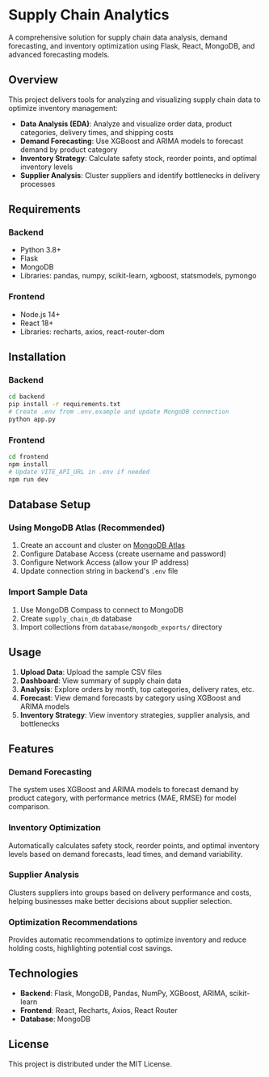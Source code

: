 # Supply Chain Analytics

A comprehensive solution for supply chain data analysis, demand forecasting, and inventory optimization using Flask, React, MongoDB, and advanced forecasting models.

## Overview

This project delivers tools for analyzing and visualizing supply chain data to optimize inventory management:

- **Data Analysis (EDA)**: Analyze and visualize order data, product categories, delivery times, and shipping costs
- **Demand Forecasting**: Use XGBoost and ARIMA models to forecast demand by product category
- **Inventory Strategy**: Calculate safety stock, reorder points, and optimal inventory levels
- **Supplier Analysis**: Cluster suppliers and identify bottlenecks in delivery processes

## Requirements

### Backend
- Python 3.8+
- Flask
- MongoDB
- Libraries: pandas, numpy, scikit-learn, xgboost, statsmodels, pymongo

### Frontend
- Node.js 14+
- React 18+
- Libraries: recharts, axios, react-router-dom

## Installation

### Backend

```bash
cd backend
pip install -r requirements.txt
# Create .env from .env.example and update MongoDB connection
python app.py
```

### Frontend

```bash
cd frontend
npm install
# Update VITE_API_URL in .env if needed
npm run dev
```

## Database Setup

### Using MongoDB Atlas (Recommended)
1. Create an account and cluster on [MongoDB Atlas](https://www.mongodb.com/cloud/atlas)
2. Configure Database Access (create username and password)
3. Configure Network Access (allow your IP address)
4. Update connection string in backend's `.env` file

### Import Sample Data
1. Use MongoDB Compass to connect to MongoDB
2. Create `supply_chain_db` database
3. Import collections from `database/mongodb_exports/` directory

## Usage

1. **Upload Data**: Upload the sample CSV files
2. **Dashboard**: View summary of supply chain data
3. **Analysis**: Explore orders by month, top categories, delivery rates, etc.
4. **Forecast**: View demand forecasts by category using XGBoost and ARIMA models
5. **Inventory Strategy**: View inventory strategies, supplier analysis, and bottlenecks

## Features

### Demand Forecasting
The system uses XGBoost and ARIMA models to forecast demand by product category, with performance metrics (MAE, RMSE) for model comparison.

### Inventory Optimization
Automatically calculates safety stock, reorder points, and optimal inventory levels based on demand forecasts, lead times, and demand variability.

### Supplier Analysis
Clusters suppliers into groups based on delivery performance and costs, helping businesses make better decisions about supplier selection.

### Optimization Recommendations
Provides automatic recommendations to optimize inventory and reduce holding costs, highlighting potential cost savings.

## Technologies

- **Backend**: Flask, MongoDB, Pandas, NumPy, XGBoost, ARIMA, scikit-learn
- **Frontend**: React, Recharts, Axios, React Router
- **Database**: MongoDB

## License

This project is distributed under the MIT License.

